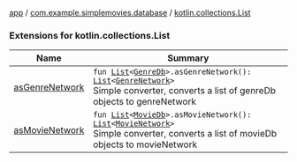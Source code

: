 [app](../../index.md) / [com.example.simplemovies.database](../index.md) / [kotlin.collections.List](./index.md)

### Extensions for kotlin.collections.List

| Name | Summary |
|---|---|
| [asGenreNetwork](as-genre-network.md) | `fun `[`List`](https://kotlinlang.org/api/latest/jvm/stdlib/kotlin.collections/-list/index.html)`<`[`GenreDb`](../-genre-db/index.md)`>.asGenreNetwork(): `[`List`](https://kotlinlang.org/api/latest/jvm/stdlib/kotlin.collections/-list/index.html)`<`[`GenreNetwork`](../../com.example.simplemovies.domain/-genre-network/index.md)`>`<br>Simple converter, converts a list of genreDb objects to genreNetwork |
| [asMovieNetwork](as-movie-network.md) | `fun `[`List`](https://kotlinlang.org/api/latest/jvm/stdlib/kotlin.collections/-list/index.html)`<`[`MovieDb`](../-movie-db/index.md)`>.asMovieNetwork(): `[`List`](https://kotlinlang.org/api/latest/jvm/stdlib/kotlin.collections/-list/index.html)`<`[`MovieNetwork`](../../com.example.simplemovies.domain/-movie-network/index.md)`>`<br>Simple converter, converts a list of movieDb objects to movieNetwork |
